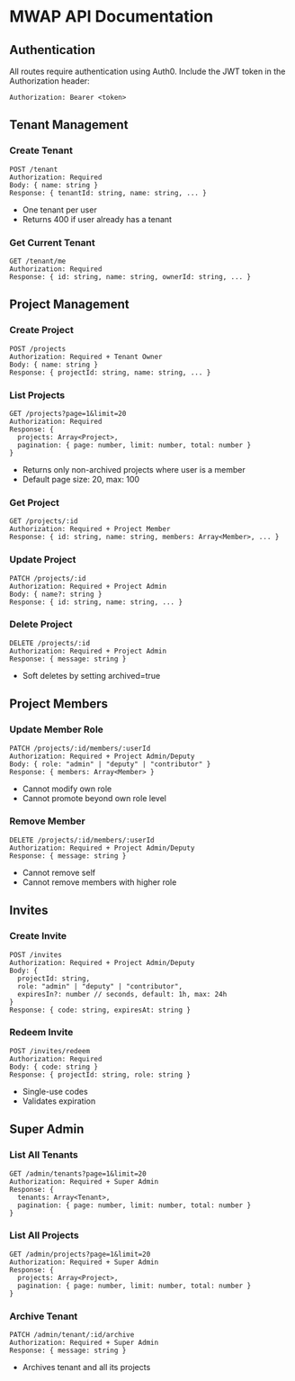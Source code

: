 # MWAP API Documentation

## Authentication
All routes require authentication using Auth0. Include the JWT token in the Authorization header:
```
Authorization: Bearer <token>
```

## Tenant Management
### Create Tenant
```
POST /tenant
Authorization: Required
Body: { name: string }
Response: { tenantId: string, name: string, ... }
```
- One tenant per user
- Returns 400 if user already has a tenant

### Get Current Tenant
```
GET /tenant/me
Authorization: Required
Response: { id: string, name: string, ownerId: string, ... }
```

## Project Management
### Create Project
```
POST /projects
Authorization: Required + Tenant Owner
Body: { name: string }
Response: { projectId: string, name: string, ... }
```

### List Projects
```
GET /projects?page=1&limit=20
Authorization: Required
Response: {
  projects: Array<Project>,
  pagination: { page: number, limit: number, total: number }
}
```
- Returns only non-archived projects where user is a member
- Default page size: 20, max: 100

### Get Project
```
GET /projects/:id
Authorization: Required + Project Member
Response: { id: string, name: string, members: Array<Member>, ... }
```

### Update Project
```
PATCH /projects/:id
Authorization: Required + Project Admin
Body: { name?: string }
Response: { id: string, name: string, ... }
```

### Delete Project
```
DELETE /projects/:id
Authorization: Required + Project Admin
Response: { message: string }
```
- Soft deletes by setting archived=true

## Project Members
### Update Member Role
```
PATCH /projects/:id/members/:userId
Authorization: Required + Project Admin/Deputy
Body: { role: "admin" | "deputy" | "contributor" }
Response: { members: Array<Member> }
```
- Cannot modify own role
- Cannot promote beyond own role level

### Remove Member
```
DELETE /projects/:id/members/:userId
Authorization: Required + Project Admin/Deputy
Response: { message: string }
```
- Cannot remove self
- Cannot remove members with higher role

## Invites
### Create Invite
```
POST /invites
Authorization: Required + Project Admin/Deputy
Body: {
  projectId: string,
  role: "admin" | "deputy" | "contributor",
  expiresIn?: number // seconds, default: 1h, max: 24h
}
Response: { code: string, expiresAt: string }
```

### Redeem Invite
```
POST /invites/redeem
Authorization: Required
Body: { code: string }
Response: { projectId: string, role: string }
```
- Single-use codes
- Validates expiration

## Super Admin
### List All Tenants
```
GET /admin/tenants?page=1&limit=20
Authorization: Required + Super Admin
Response: {
  tenants: Array<Tenant>,
  pagination: { page: number, limit: number, total: number }
}
```

### List All Projects
```
GET /admin/projects?page=1&limit=20
Authorization: Required + Super Admin
Response: {
  projects: Array<Project>,
  pagination: { page: number, limit: number, total: number }
}
```

### Archive Tenant
```
PATCH /admin/tenant/:id/archive
Authorization: Required + Super Admin
Response: { message: string }
```
- Archives tenant and all its projects